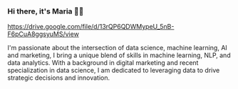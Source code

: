 ### Hi there, it's Maria 👩‍💻

<!--
**mirmachr/mirmachr** is a ✨ _special_ ✨ repository because its `README.md` (this file) appears on your GitHub profile.

Here are some ideas to get you started:

- 🔭 I’m currently working on ...
- 🌱 I’m currently learning ...
- 👯 I’m looking to collaborate on ...
- 🤔 I’m looking for help with ...
- 💬 Ask me about ...
- 📫 How to reach me: ...
- 😄 Pronouns: ...
- ⚡ Fun fact: ...
-->

https://drive.google.com/file/d/13rQP6QDWMypeU_5nB-F6pCuA8ggsyuMS/view

I'm passionate about the intersection of data science, machine learning, AI and marketing, I bring a unique blend of skills in machine learning, NLP, and data analytics. With a background in digital marketing and recent specialization in data science, I am dedicated to leveraging data to drive strategic decisions and innovation. 
